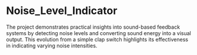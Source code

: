 # Noise_Level_Indicator
The project demonstrates practical insights into sound-based feedback systems by detecting noise levels and converting sound energy into a visual output. This evolution from a simple clap switch highlights its effectiveness in indicating varying noise intensities.
